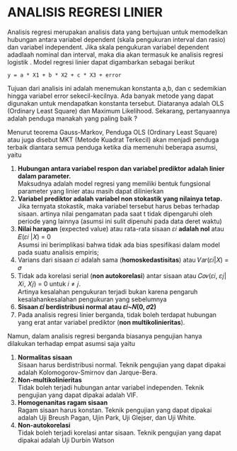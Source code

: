 # ANALISIS REGRESI LINIER 
Analisis regresi merupakan analisis data yang bertujuan untuk memodelkan hubungan antara variabel dependent (skala pengukuran interval dan rasio) dan variabel independent. Jika skala pengukuran variabel dependent adadlaah nominal dan interval, maka dia akan termasuk ke analisis regresi logistik . Model regresi linier dapat digambarkan sebagai berikut

`
y = a * X1 + b * X2 + c * X3 + error
`

Tujuan dari analisis ini adalah menemukan konstanta a,b, dan c sedemikian hingga variabel error sekecil-kecilnya. Ada banyak metode yang dapat digunakan untuk mendapatkan konstanta tersebut. Diataranya adalah OLS (Ordinary Least Square) dan Maximum Likelihood. Sekarang, pertanyaannya adalah penduga manakah yang paling baik ?

Menurut teorema Gauss-Markov, Penduga OLS (Ordinary Least Square) atau juga disebut MKT (Metode Kuadrat Terkecil) akan menjadi penduga terbaik diantara semua penduga ketika dia memenuhi beberapa asumsi, yaitu
1. **Hubungan antara variabel respon dan variabel prediktor adalah linier dalam parameter.** <br/>
Maksudnya adalah model regresi yang memiliki bentuk fungsional parameter yang linier atau masih dapat dilinierkan
2. **Variabel prediktor adalah variabel non stokastik yang nilainya tetap.** <br/>
Jika ternyata stokastik, maka variabel tersebut harus bebas terhadap sisaan. artinya nilai pengamatan pada saat t tidak dipengaruhi oleh periode yang lainnya (asumsi ini sulit dipenuhi pada data deret waktu)
3. **Nilai harapan** (expected value) atau rata-rata  sisaan 𝜀𝑖 **adalah nol** atau 𝐸(𝜀𝑖 |𝑋)  =  0 <br/>
Asumsi ini berimplikasi bahwa tidak ada bias spesifikasi dalam model pada suatu analisis empiris;
4. Varians dari sisaan 𝜀𝑖 adalah sama (**homoskedastisitas**) atau 𝑉𝑎𝑟(𝜀𝑖|𝑋) = 𝜎
5. Tidak ada korelasi serial (**non autokorelasi**) antar sisaan atau 𝐶𝑜𝑣(𝜀𝑖, 𝜀𝑗|𝑋𝑖, 𝑋𝑗) = 0 untuk 𝑖 ≠ 𝑗. <br/>
Artinya kesalahan pengukuran terjadi bukan karena pengaruh kesalahankesalahan pengukuran yang sebelumnya
6. **Sisaan 𝜀𝑖 berdistribusi normal atau 𝜀𝑖~𝑁(0, 𝜎2)**
7. Pada analisis regresi linier berganda, tidak boleh terdapat hubungan yang erat antar variabel prediktor (**non multikolinieritas**).

Namun, dalam analisis regresi berganda biasanya pengujian hanya dilakukan terhadap empat asumsi saja yaitu 
1. **Normalitas sisaan** <br/>
Sisaan harus berdistribusi normal. Teknik pengujian yang dapat dipakai adalah Kolomogorov-Smirnov dan Jarque-Bera.
2. **Non-multikolinieritas** <br/>
Tidak boleh terjadi hubungan antar variabel independen. Teknik pengujian yang dapat dipakai adalah VIF.
3. **Homogenanitas ragam sisaan** <br/>
Ragam sisaan harus konstan. Teknik pengujian yang dapat dipakai adalah Uji Breush Pagan, Ujin Park, Uji Glejser, dan Uji White.
4. **Non-autokorelasi** <br/>
Tidak boleh terjadi korelasi antar sisaan. Teknik pengujian yang dapat dipakai adalah Uji Durbin Watson

